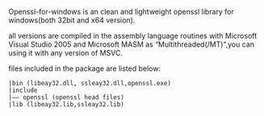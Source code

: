 Openssl-for-windows is an clean and lightweight openssl library for windows(both 32bit and x64 version).

all versions are compiled in the assembly language routines with Microsoft Visual Studio 2005 and Microsoft MASM as “Multithreaded(/MT)”,you can using it with any version of MSVC.

files included in the package are listed below:
```
|bin (libeay32.dll, ssleay32.dll,openssl.exe)
|include
|–— openssl (openssl head files)
|lib (libeay32.lib,ssleay32.lib)
```